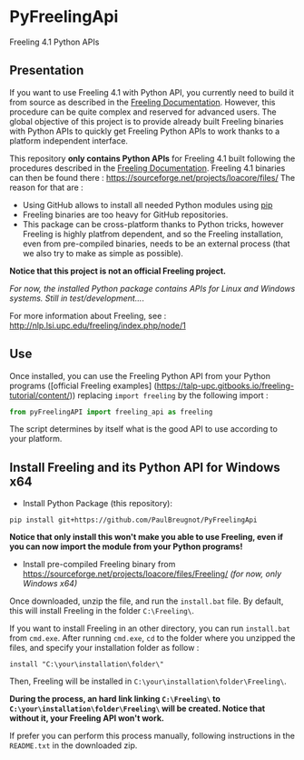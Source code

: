 # PyFreelingApi
Freeling 4.1 Python APIs

## Presentation
If you want to use Freeling 4.1 with Python API, you currently need to build it from source as described in the [Freeling Documentation](https://talp-upc.gitbooks.io/freeling-4-1-user-manual/).
However, this procedure can be quite complex and reserved for advanced users. The global objective of this project is to provide already built Freeling binaries with Python APIs to quickly get Freeling Python APIs to work thanks to a platform independent interface.

This repository **only contains Python APIs** for Freeling 4.1 built following the procedures described in the [Freeling Documentation](https://talp-upc.gitbooks.io/freeling-4-1-user-manual/).
Freeling 4.1 binaries can then be found there : https://sourceforge.net/projects/loacore/files/
The reason for that are :
  - Using GitHub allows to install all needed Python modules using [pip](https://pip.pypa.io/en/stable/)
  - Freeling binaries are too heavy for GitHub repositories.
  - This package can be cross-platform thanks to Python tricks, however Freeling is highly platfrom dependent, and so the Freeling installation, even from pre-compiled binaries, needs to be an external process (that we also try to make as simple as possible).

**Notice that this project is not an official Freeling project.**

*For now, the installed Python package contains APIs for Linux and Windows systems. Still in test/development...*.

For more information about Freeling, see :
http://nlp.lsi.upc.edu/freeling/index.php/node/1

## Use

Once installed, you can use the Freeling Python API from your Python programs ([official Freeling examples] (https://talp-upc.gitbooks.io/freeling-tutorial/content/)) replacing `import freeling` by the following import :
```python
from pyFreelingAPI import freeling_api as freeling
```
The script determines by itself what is the good API to use according to your platform.

## Install Freeling and its Python API for Windows x64

- Install Python Package (this repository):
```
pip install git+https://github.com/PaulBreugnot/PyFreelingApi
```

**Notice that only install this won't make you able to use Freeling, even if you can now import the module from your Python programs!**

- Install pre-compiled Freeling binary from https://sourceforge.net/projects/loacore/files/Freeling/ *(for now, only Windows x64)*

Once downloaded, unzip the file, and run the `install.bat` file. By default, this will install Freeling in the folder `C:\Freeling\`.

If you want to install Freeling in an other directory, you can run `install.bat` from `cmd.exe`. After running `cmd.exe`, `cd` to the folder where you unzipped the files, and specify your installation folder as follow :
```
install "C:\your\installation\folder\"
```
Then, Freeling will be installed in `C:\your\installation\folder\Freeling\`.

**During the process, an hard link linking `C:\Freeling\` to `C:\your\installation\folder\Freeling\` will be created. Notice that without it, your Freeling API won't work.**

If prefer you can perform this process manually, following instructions in the `README.txt` in the downloaded zip.
